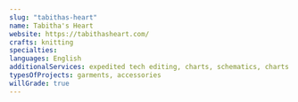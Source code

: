 ```yaml
---
slug: "tabithas-heart"
name: Tabitha's Heart
website: https://tabithasheart.com/
crafts: knitting
specialties:
languages: English
additionalServices: expedited tech editing, charts, schematics, charts from written instructions, written instructions from charts, grading, pattern layout, style sheet creation, romance text, grading
typesOfProjects: garments, accessories
willGrade: true
---
```

